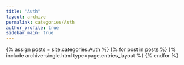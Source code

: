 ```yaml
---
title: "Auth"
layout: archive
permalink: categories/Auth
author_profile: true
sidebar_main: true
---
```



{% assign posts = site.categories.Auth %}
{% for post in posts %} {% include archive-single.html type=page.entries_layout %} {% endfor %}